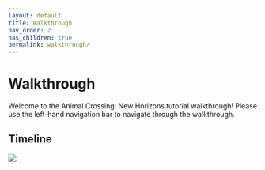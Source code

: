 ```yaml
---
layout: default
title: Walkthrough
nav_order: 2
has_children: true
permalink: walkthrough/
---
```


# Walkthrough
Welcome to the Animal Crossing: New Horizons tutorial walkthrough! Please use the left-hand navigation bar to navigate through the walkthrough.

<!-- more stuff here?? no idea what to put though... :thonk: -->

## Timeline
![](/acnhbeginners/assets/timeline.jpg)